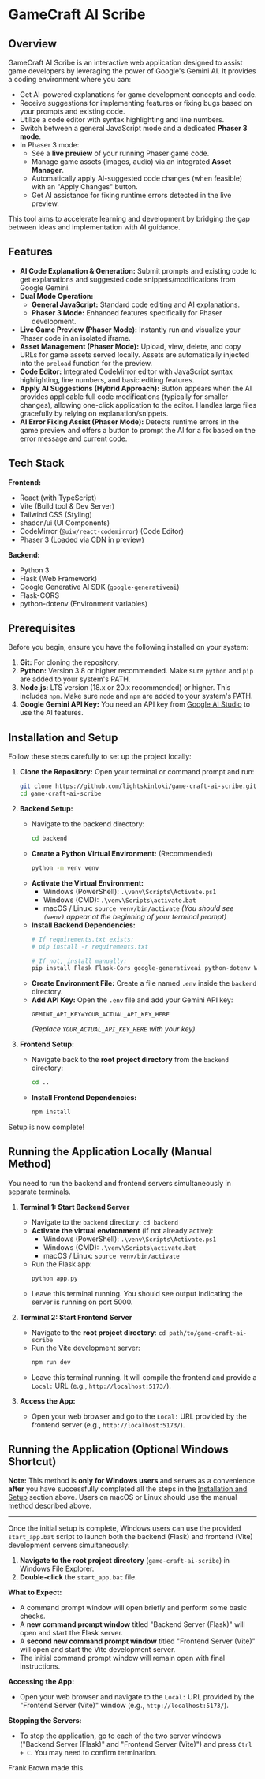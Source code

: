 # GameCraft AI Scribe

## Overview

GameCraft AI Scribe is an interactive web application designed to assist game developers by leveraging the power of Google's Gemini AI. It provides a coding environment where you can:

*   Get AI-powered explanations for game development concepts and code.
*   Receive suggestions for implementing features or fixing bugs based on your prompts and existing code.
*   Utilize a code editor with syntax highlighting and line numbers.
*   Switch between a general JavaScript mode and a dedicated **Phaser 3 mode**.
*   In Phaser 3 mode:
    *   See a **live preview** of your running Phaser game code.
    *   Manage game assets (images, audio) via an integrated **Asset Manager**.
    *   Automatically apply AI-suggested code changes (when feasible) with an "Apply Changes" button.
    *   Get AI assistance for fixing runtime errors detected in the live preview.

This tool aims to accelerate learning and development by bridging the gap between ideas and implementation with AI guidance.

## Features

*   **AI Code Explanation & Generation:** Submit prompts and existing code to get explanations and suggested code snippets/modifications from Google Gemini.
*   **Dual Mode Operation:**
    *   **General JavaScript:** Standard code editing and AI explanations.
    *   **Phaser 3 Mode:** Enhanced features specifically for Phaser development.
*   **Live Game Preview (Phaser Mode):** Instantly run and visualize your Phaser code in an isolated iframe.
*   **Asset Management (Phaser Mode):** Upload, view, delete, and copy URLs for game assets served locally. Assets are automatically injected into the `preload` function for the preview.
*   **Code Editor:** Integrated CodeMirror editor with JavaScript syntax highlighting, line numbers, and basic editing features.
*   **Apply AI Suggestions (Hybrid Approach):** Button appears when the AI provides applicable full code modifications (typically for smaller changes), allowing one-click application to the editor. Handles large files gracefully by relying on explanation/snippets.
*   **AI Error Fixing Assist (Phaser Mode):** Detects runtime errors in the game preview and offers a button to prompt the AI for a fix based on the error message and current code.

## Tech Stack

**Frontend:**

*   React (with TypeScript)
*   Vite (Build tool & Dev Server)
*   Tailwind CSS (Styling)
*   shadcn/ui (UI Components)
*   CodeMirror (`@uiw/react-codemirror`) (Code Editor)
*   Phaser 3 (Loaded via CDN in preview)

**Backend:**

*   Python 3
*   Flask (Web Framework)
*   Google Generative AI SDK (`google-generativeai`)
*   Flask-CORS
*   python-dotenv (Environment variables)

## Prerequisites

Before you begin, ensure you have the following installed on your system:

1.  **Git:** For cloning the repository.
2.  **Python:** Version 3.8 or higher recommended. Make sure `python` and `pip` are added to your system's PATH.
3.  **Node.js:** LTS version (18.x or 20.x recommended) or higher. This includes `npm`. Make sure `node` and `npm` are added to your system's PATH.
4.  **Google Gemini API Key:** You need an API key from [Google AI Studio](https://aistudio.google.com/app/apikey) to use the AI features.

## Installation and Setup

Follow these steps carefully to set up the project locally:

1.  **Clone the Repository:**
    Open your terminal or command prompt and run:
    ```bash
    git clone https://github.com/lightskinloki/game-craft-ai-scribe.git
    cd game-craft-ai-scribe
    ```

2.  **Backend Setup:**
    *   Navigate to the backend directory:
        ```bash
        cd backend
        ```
    *   **Create a Python Virtual Environment:** (Recommended)
        ```bash
        python -m venv venv
        ```
    *   **Activate the Virtual Environment:**
        *   Windows (PowerShell): `.\venv\Scripts\Activate.ps1`
        *   Windows (CMD): `.\venv\Scripts\activate.bat`
        *   macOS / Linux: `source venv/bin/activate`
        *(You should see `(venv)` appear at the beginning of your terminal prompt)*
    *   **Install Backend Dependencies:**
        ```bash
        # If requirements.txt exists:
        # pip install -r requirements.txt

        # If not, install manually:
        pip install Flask Flask-Cors google-generativeai python-dotenv Werkzeug
        ```
    *   **Create Environment File:** Create a file named `.env` inside the `backend` directory.
    *   **Add API Key:** Open the `.env` file and add your Gemini API key:
        ```
        GEMINI_API_KEY=YOUR_ACTUAL_API_KEY_HERE
        ```
        *(Replace `YOUR_ACTUAL_API_KEY_HERE` with your key)*

3.  **Frontend Setup:**
    *   Navigate back to the **root project directory** from the `backend` directory:
        ```bash
        cd ..
        ```
    *   **Install Frontend Dependencies:**
        ```bash
        npm install
        ```

Setup is now complete!

## Running the Application Locally (Manual Method)

You need to run the backend and frontend servers simultaneously in separate terminals.

1.  **Terminal 1: Start Backend Server**
    *   Navigate to the `backend` directory: `cd backend`
    *   **Activate the virtual environment** (if not already active):
        *   Windows (PowerShell): `.\venv\Scripts\Activate.ps1`
        *   Windows (CMD): `.\venv\Scripts\activate.bat`
        *   macOS / Linux: `source venv/bin/activate`
    *   Run the Flask app:
        ```bash
        python app.py
        ```
    *   Leave this terminal running. You should see output indicating the server is running on port 5000.

2.  **Terminal 2: Start Frontend Server**
    *   Navigate to the **root project directory**: `cd path/to/game-craft-ai-scribe`
    *   Run the Vite development server:
        ```bash
        npm run dev
        ```
    *   Leave this terminal running. It will compile the frontend and provide a `Local:` URL (e.g., `http://localhost:5173/`).

3.  **Access the App:**
    *   Open your web browser and go to the `Local:` URL provided by the frontend server (e.g., `http://localhost:5173/`).

## Running the Application (Optional Windows Shortcut)

**Note:** This method is **only for Windows users** and serves as a convenience **after** you have successfully completed all the steps in the [Installation and Setup](#installation-and-setup) section above. Users on macOS or Linux should use the manual method described above.

---

Once the initial setup is complete, Windows users can use the provided `start_app.bat` script to launch both the backend (Flask) and frontend (Vite) development servers simultaneously:

1.  **Navigate to the root project directory** (`game-craft-ai-scribe`) in Windows File Explorer.
2.  **Double-click** the `start_app.bat` file.

**What to Expect:**

*   A command prompt window will open briefly and perform some basic checks.
*   A **new command prompt window** titled "Backend Server (Flask)" will open and start the Flask server.
*   A **second new command prompt window** titled "Frontend Server (Vite)" will open and start the Vite development server.
*   The initial command prompt window will remain open with final instructions.

**Accessing the App:**

*   Open your web browser and navigate to the `Local:` URL provided by the "Frontend Server (Vite)" window (e.g., `http://localhost:5173/`).

**Stopping the Servers:**

*   To stop the application, go to each of the two server windows ("Backend Server (Flask)" and "Frontend Server (Vite)") and press `Ctrl + C`. You may need to confirm termination.

Frank Brown made this.
